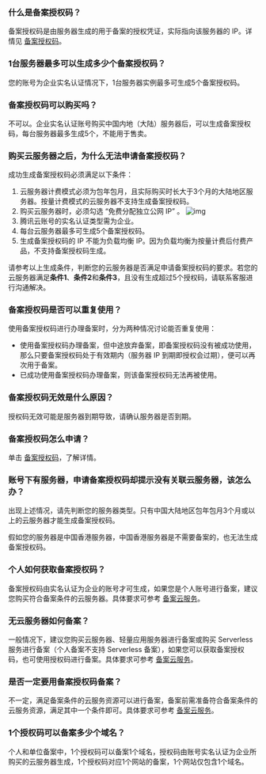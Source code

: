 ###  什么是备案授权码？
备案授权码是由服务器生成的用于备案的授权凭证，实际指向该服务器的 IP。详情见 [备案授权码](https://cloud.tencent.com/document/product/243/18908#.E4.BD.BF.E7.94.A8.E5.A4.87.E6.A1.88.E6.8E.88.E6.9D.83.E7.A0.81)。

### 1台服务器最多可以生成多少个备案授权码？
您的账号为企业实名认证情况下，1台服务器实例最多可生成5个备案授权码。

### 备案授权码可以购买吗？
不可以。企业实名认证账号购买中国内地（大陆）服务器后，可以生成备案授权码，每台服务器最多生成5个，不能用于售卖。

### 购买云服务器之后，为什么无法申请备案授权码？
成功生成备案授权码必须满足以下条件：
1. 云服务器计费模式必须为包年包月，且实际购买时长大于3个月的大陆地区服务器。按量计费模式的云服务器不支持生成备案授权码。
2. 购买云服务器时，必须勾选 “免费分配独立公网 IP” 。
	 ![img](https://main.qcloudimg.com/raw/11b42859212a7494a568ba7642ed4b1e.png)
3. 腾讯云账号的实名认证类型需为企业。
4. 每台云服务器最多可生成5个备案授权码。
5. 生成备案授权码的 IP 不能为负载均衡 IP。因为负载均衡为按量计费后付费产品，不支持备案授权码生成。

请参考以上生成条件，判断您的云服务器是否满足申请备案授权码的要求。若您的云服务器满足**条件1**、**条件2**和**条件3**，且没有生成超过5个授权码，请联系客服进行沟通解决。

### 备案授权码是否可以重复使用？
使用备案授权码进行办理备案时，分为两种情况讨论能否重复使用：
- 使用备案授权码办理备案，但中途放弃备案，即备案授权码没有被成功使用，那么只要备案授权码处于有效期内（服务器 IP 到期即授权会过期），便可以再次用于备案。
- 已成功使用备案授权码办理备案，则该备案授权码无法再被使用。

### 备案授权码无效是什么原因？
授权码无效可能是服务器到期导致，请确认服务器是否到期。


### 备案授权码怎么申请？
单击 [备案授权码](https://cloud.tencent.com/document/product/243/18908#.E4.BD.BF.E7.94.A8.E5.A4.87.E6.A1.88.E6.8E.88.E6.9D.83.E7.A0.81)，了解详情。

### 账号下有服务器，申请备案授权码却提示没有关联云服务器，该怎么办？
出现上述情况，请先判断您的服务器类型。只有中国大陆地区包年包月3个月或以上的云服务器才能生成备案授权码。

假如您的服务器是中国香港服务器，中国香港服务器是不需要备案的，也无法生成备案授权码。

### 个人如何获取备案授权码？
备案授权码由实名认证为企业的账号才可生成，如果您是个人账号进行备案，建议您购买符合备案条件的云服务器。具体要求可参考 [备案云服务](https://cloud.tencent.com/document/product/243/18908)。

### 无云服务器如何备案？
一般情况下，建议您购买云服务器、轻量应用服务器进行备案或购买 Serverless 服务进行备案（个人备案不支持 Serverless 备案），如果您可以获取备案授权码，也可使用授权码进行备案。具体要求可参考 [备案云服务](https://cloud.tencent.com/document/product/243/18908)。


### 是否一定要用备案授权码备案？
不一定，满足备案条件的云服务资源可以进行备案，备案前需准备符合备案条件的云服务资源，满足其中一个条件即可。具体要求可参考 [备案云服务](https://cloud.tencent.com/document/product/243/18908)。


### 1个授权码可以备案多少个域名？
个人和单位备案中，1个授权码可以备案1个域名，授权码由账号实名认证为企业所购买的云服务器生成，1个授权码对应1个网站的备案，1个网站仅包含1个域名。









